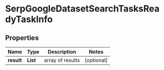 # SerpGoogleDatasetSearchTasksReadyTaskInfo


## Properties

| Name | Type | Description | Notes |
|------------ | ------------- | ------------- | -------------|
**result** | **List<SerpGoogleDatasetSearchTasksReadyResultInfo>** | array of results |[optional]|